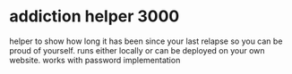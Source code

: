 # addiction helper 3000
helper to show how long it has been since your last relapse so you can be proud of yourself.
runs either locally or can be deployed on your own website.
works with password implementation
